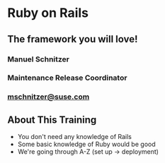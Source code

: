 <!-- .slide: data-state="cover" id="start" data-timing="20" -->
<div class="title">
    <h1>Ruby on Rails</h1>
    <h2>The framework you will love!</h2>
</div>

<div class="row presenters">
    <div class="presenter presenter-1">
        <h3 class="name">Manuel Schnitzer</h3>
        <h3 class="job-title">Maintenance Release Coordinator</h3>
        <h3 class="email"><a href="mailto:mschnitzer@suse.com">mschnitzer@suse.com</a></h3>
    </div>
</div>


<!-- .slide: data-state="normal" id="about-this-training" data-timing="20s" data-menu-title="Internal text slide" -->
## About This Training

*   You don't need any knowledge of Rails
*   Some basic knowledge of Ruby would be good
*   We're going through A-Z (set up -> deployment)
